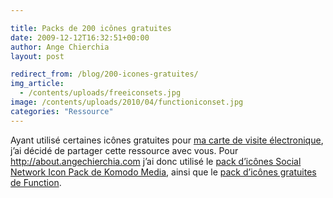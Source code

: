 ```yaml
---

title: Packs de 200 icônes gratuites
date: 2009-12-12T16:32:51+00:00
author: Ange Chierchia
layout: post

redirect_from: /blog/200-icones-gratuites/
img_article:
  - /contents/uploads/freeiconsets.jpg
image: /contents/uploads/2010/04/functioniconset.jpg
categories: "Ressource"
---
```

Ayant utilisé certaines icônes gratuites pour <a title="Carte de visite électronique de Ange Chierchia" href="http://about.angechierchia.com" target="_blank">ma carte de visite électronique</a>, j&rsquo;ai décidé de partager cette ressource avec vous. Pour http://about.angechierchia.com j&rsquo;ai donc utilisé le <a title="Social Network Icon Pack chez Komodo Media" href="http://www.komodomedia.com/download/#social-network-icon-pack" target="_blank">pack d&rsquo;icônes Social Network Icon Pack de Komodo Media</a>, ainsi que le <a title="Icônes gratuites disponibles sur wefunction.com" href="http://wefunction.com/2008/07/function-free-icon-set/" target="_blank">pack d&rsquo;icônes gratuites de Function</a>.